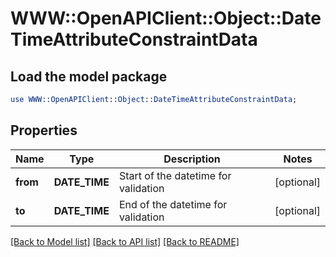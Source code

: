 # WWW::OpenAPIClient::Object::DateTimeAttributeConstraintData

## Load the model package
```perl
use WWW::OpenAPIClient::Object::DateTimeAttributeConstraintData;
```

## Properties
Name | Type | Description | Notes
------------ | ------------- | ------------- | -------------
**from** | **DATE_TIME** | Start of the datetime for validation | [optional] 
**to** | **DATE_TIME** | End of the datetime for validation | [optional] 

[[Back to Model list]](../README.md#documentation-for-models) [[Back to API list]](../README.md#documentation-for-api-endpoints) [[Back to README]](../README.md)


